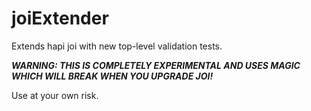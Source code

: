 # joiExtender
Extends hapi joi with new top-level validation tests.

__*WARNING: THIS IS COMPLETELY EXPERIMENTAL AND USES MAGIC WHICH WILL BREAK WHEN YOU UPGRADE JOI!*__

Use at your own risk.
